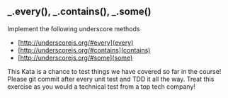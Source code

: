 ## _.every(), _.contains(), _.some()

Implement the following underscore methods

- [http://underscorejs.org/#every](every)
- [http://underscorejs.org/#contains](contains)
- [http://underscorejs.org/#some](some)

This Kata is a chance to test things we have covered so far in the course!
Please git commit after every unit test and TDD it all the way.
Treat this exercise as you would a technical test from a top tech company!
